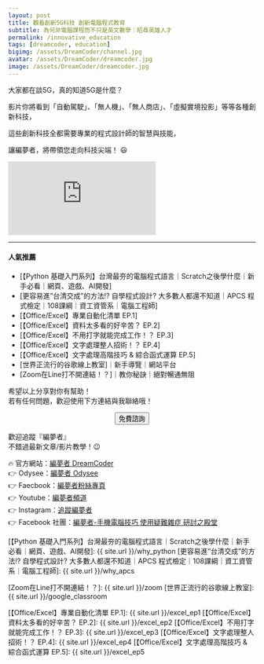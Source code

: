 ```yaml
---
layout: post
title: 觀看創新5G科技 創新電腦程式教育
subtitle: 為何非電腦課程而不只是英文數學｜昭尋英雄人才
permalink: /innovative_education
tags: [dreamcoder, education]
bigimg: /assets/DreamCoder/channel.jpg
avatar: /assets/DreamCoder/dreamcoder.jpg
image: /assets/DreamCoder/dreamcoder.jpg
---
```


大家都在談5G，真的知道5G是什麼？

影片你將看到「自動駕駛」、「無人機」、「無人商店」、「虛擬實境投影」等等各種創新科技，

這些創新科技全都需要專業的程式設計師的智慧與技能，

讓編夢者，將帶領您走向科技尖端！ :smiley:

<div class="embed-video">
<iframe src="https://www.youtube.com/embed/UQLl5Oto_pw" frameborder="0" allow="accelerometer; autoplay; clipboard-write; encrypted-media; gyroscope; picture-in-picture" allowfullscreen></iframe>
</div>

---

#### 人氣推薦

* [【Python 基礎入門系列】台灣最夯的電腦程式語言｜Scratch之後學什麼｜新手必看｜網頁、遊戲、AI開發]
* [更容易進”台清交成”的方法!? 自學程式設計? 大多數人都還不知道｜APCS 程式檢定｜108課綱｜資工資管系｜電腦工程師]
* [【Office/Excel】專業自動化清單 EP.1]
* [【Office/Excel】資料太多看的好辛苦？ EP.2]
* [【Office/Excel】不用打字就能完成工作！？ EP.3]
* [【Office/Excel】文字處理整人招術！？ EP.4]
* [【Office/Excel】文字處理高階技巧 & 綜合函式運算 EP.5]
* [世界正流行的谷歌線上教室]｜新手導覽｜網站平台
* [Zoom在Line打不開連結！？]｜教你秘訣｜絕對暢通無阻

希望以上分享對你有幫助！  
若有任何問題，歡迎使用下方連結與我聯絡哦！

<!--Button-->
<div style="margin: auto; width: 100%; text-align: center;">
<button  onclick="location.href='https://dreamcoder.online/free-course-appointment';" class="button">免費諮詢</button>
</div>

歡迎追蹤『編夢者』  
不錯過最新文章/影片教學！:wink:

:fire: 官方網站：[編夢者 DreamCoder]  
:point_right: Odysee：[編夢者 Odysee]  
:point_right: Faecbook：[編夢者粉絲專頁]  
:point_right: Youtube：[編夢者頻道]  
:point_right: Instagram：[追蹤編夢者]  
:point_right: Facebook 社團：[編夢者-手機電腦技巧 使用疑難雜症 研討之殿堂]  


[編夢者 DreamCoder]: https://dreamcoder.online
[編夢者 Odysee]: https://odysee.com/@dreamcoder:f
[編夢者粉絲專頁]: https://www.facebook.com/dreamcoder.tw/
[追蹤編夢者]: https://www.instagram.com/dreamcoder.tw/
[編夢者頻道]: https://www.youtube.com/channel/UCz_uOmu2iDuQt86ZfCrIRCQ
[編夢者-手機電腦技巧 使用疑難雜症 研討之殿堂]: https://www.facebook.com/groups/dc.computer.skills.community/ 

[免費諮詢連結]: https://tomyhhc.com/free-course-appointment
[【Python 基礎入門系列】台灣最夯的電腦程式語言｜Scratch之後學什麼｜新手必看｜網頁、遊戲、AI開發]: {{ site.url }}/why_python
[更容易進”台清交成”的方法!? 自學程式設計? 大多數人都還不知道｜APCS 程式檢定｜108課綱｜資工資管系｜電腦工程師]: {{ site.url }}/why_apcs

[Zoom在Line打不開連結！？]: {{ site.url }}/zoom
[世界正流行的谷歌線上教室]: {{ site.url }}/google_classroom

[【Office/Excel】專業自動化清單 EP.1]: {{ site.url }}/excel_ep1
[【Office/Excel】資料太多看的好辛苦？ EP.2]: {{ site.url }}/excel_ep2
[【Office/Excel】不用打字就能完成工作！？ EP.3]: {{ site.url }}/excel_ep3
[【Office/Excel】文字處理整人招術！？ EP.4]: {{ site.url }}/excel_ep4
[【Office/Excel】文字處理高階技巧 & 綜合函式運算 EP.5]: {{ site.url }}/excel_ep5


